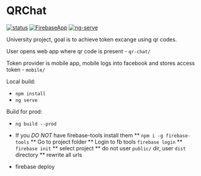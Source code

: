 # QRChat
[![status](https://img.shields.io/badge/status-online-brightgreen.svg)]()
[![FirebaseApp](https://img.shields.io/badge/FirebaseApp-online-brightgreen.svg)]()
[![ng-serve](https://img.shields.io/badge/ngServe-passing-green.svg)]()

University project, goal is to achieve token excange using qr codes.

User opens web app where qr code is present - `qr-chat/`

Token provider is mobile app, mobile logs into facebook and stores access token - `mobile/`

Local build:
* `npm install`
* `ng serve`

Build for prod:
* `ng build --prod`

* If you *DO NOT* have firebase-tools install them
** `npm i -g firebase-tools`
** Go to project folder
** Login to fb tools `firebase login`
** `firebase init`
** select project
** do not user `public/` dir, user `dist` directory
** rewrite all urls

* firebase deploy